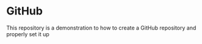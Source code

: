 # GitHub
This repository is a demonstration to how to create a GitHub repository and properly set it up 

